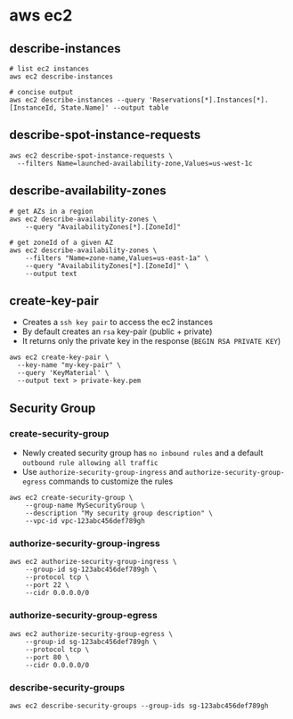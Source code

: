 # aws ec2

## describe-instances

```shell
# list ec2 instances
aws ec2 describe-instances

# concise output
aws ec2 describe-instances --query 'Reservations[*].Instances[*].[InstanceId, State.Name]' --output table
```

## describe-spot-instance-requests

```shell
aws ec2 describe-spot-instance-requests \
  --filters Name=launched-availability-zone,Values=us-west-1c
```

## describe-availability-zones

```shell
# get AZs in a region
aws ec2 describe-availability-zones \
    --query "AvailabilityZones[*].[ZoneId]"

# get zoneId of a given AZ
aws ec2 describe-availability-zones \
    --filters "Name=zone-name,Values=us-east-1a" \
    --query "AvailabilityZones[*].[ZoneId]" \
    --output text
```

## create-key-pair

- Creates a `ssh key pair` to access the ec2 instances
- By default creates an `rsa` key-pair (public + private)
- It returns only the private key in the response (`BEGIN RSA PRIVATE KEY`)

```shell
aws ec2 create-key-pair \
  --key-name "my-key-pair" \
  --query 'KeyMaterial' \
  --output text > private-key.pem
```

## Security Group

### create-security-group

- Newly created security group has `no inbound rules` and a default `outbound rule allowing all traffic`
- Use `authorize-security-group-ingress` and `authorize-security-group-egress` commands to customize the rules

```shell
aws ec2 create-security-group \
    --group-name MySecurityGroup \
    --description "My security group description" \
    --vpc-id vpc-123abc456def789gh
```

### authorize-security-group-ingress

```shell
aws ec2 authorize-security-group-ingress \
    --group-id sg-123abc456def789gh \
    --protocol tcp \
    --port 22 \
    --cidr 0.0.0.0/0
```

### authorize-security-group-egress

```shell
aws ec2 authorize-security-group-egress \
    --group-id sg-123abc456def789gh \
    --protocol tcp \
    --port 80 \
    --cidr 0.0.0.0/0
```

### describe-security-groups

```shell
aws ec2 describe-security-groups --group-ids sg-123abc456def789gh
```
